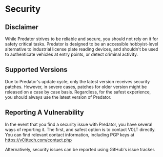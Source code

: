 # Security

## Disclaimer

While Predator strives to be reliable and secure, you should not rely on it for safety critical tasks. Predator is designed to be an accessible hobbyist-level alternative to industrial license plate reading devices, and shouldn't be used to authenticate vehicles at entry points, or detect criminal activity.


## Supported Versions

Due to Predator's update cycle, only the latest version receives security patches. However, in severe cases, patches for older version might be released on a case by case basis. Regardless, for the safest experience, you should always use the latest version of Predator.


## Reporting A Vulnerability

In the event that you find a security issue with Predator, you have several ways of reporting it. The first, and safest option is to contact V0LT directly. You can find relevant contact information, including PGP keys at <https://v0lttech.com/contact.php>

Alternatively, security issues can be reported using GitHub's issue tracker.
